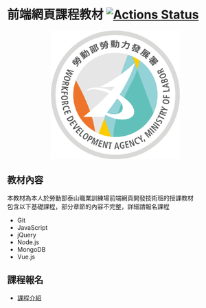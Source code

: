 # 前端網頁課程教材  [![Actions Status](https://github.com/rogeraabbccdd/F2E-book/workflows/Deploy/badge.svg)](https://github.com/rogeraabbccdd/F2E-book/actions)
<p align="center">
  <img height="300" src="./docs/public/hero.png">
</p>

## 教材內容
本教材為本人於勞動部泰山職業訓練場前端網頁開發技術班的授課教材  
包含以下基礎課程，部分章節的內容不完整，詳細請報名課程  
- Git
- JavaScript
- jQuery
- Node.js
- MongoDB
- Vue.js 

## 課程報名
- [課程介紹](https://wdaweb.github.io/)
